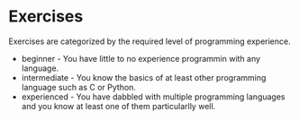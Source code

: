 # Exercises
Exercises are categorized by the required level of programming experience.
* beginner - You have little to no experience programmin with any language.
* intermediate - You know the basics of at least other programming language such as C or Python.
* experienced - You have dabbled with multiple programming languages and you know at least one of them particularlly well.